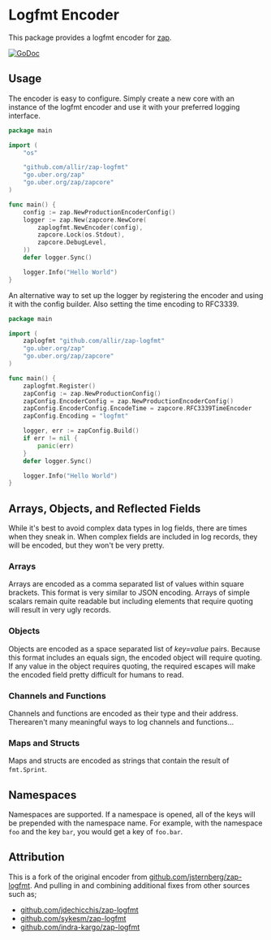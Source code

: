 # Logfmt Encoder

This package provides a logfmt encoder for [zap][zap].

[![GoDoc](https://godoc.org/github.com/allir/zap-logfmt?status.svg)](https://godoc.org/github.com/allir/zap-logfmt)

## Usage

The encoder is easy to configure. Simply create a new core with an instance of the logfmt encoder and use it with your preferred logging interface.

```go
package main

import (
    "os"

    "github.com/allir/zap-logfmt"
    "go.uber.org/zap"
    "go.uber.org/zap/zapcore"
)

func main() {
    config := zap.NewProductionEncoderConfig()
    logger := zap.New(zapcore.NewCore(
        zaplogfmt.NewEncoder(config),
        zapcore.Lock(os.Stdout),
        zapcore.DebugLevel,
    ))
    defer logger.Sync()

    logger.Info("Hello World")
}
```

An alternative way to set up the logger by registering the encoder and using it with the config builder. Also setting the time encoding to RFC3339.

```go
package main

import (
    zaplogfmt "github.com/allir/zap-logfmt"
    "go.uber.org/zap"
    "go.uber.org/zap/zapcore"
)

func main() {
    zaplogfmt.Register()
    zapConfig := zap.NewProductionConfig()
    zapConfig.EncoderConfig = zap.NewProductionEncoderConfig()
    zapConfig.EncoderConfig.EncodeTime = zapcore.RFC3339TimeEncoder
    zapConfig.Encoding = "logfmt"

    logger, err := zapConfig.Build()
    if err != nil {
        panic(err)
    }
    defer logger.Sync()

    logger.Info("Hello World")
}
```

## Arrays, Objects, and Reflected Fields

While it's best to avoid complex data types in log fields, there are times when they sneak in. When complex fields are included in log records, they will be encoded, but they won't be very pretty.

### Arrays

Arrays are encoded as a comma separated list of values within square brackets. This format is very similar to JSON encoding. Arrays of simple scalars remain quite readable but including elements that require quoting will result in very ugly records.

### Objects

Objects are encoded as a space separated list of _key=value_ pairs. Because this format includes an equals sign, the encoded object will require quoting. If any value in the object requires quoting, the required escapes will make the encoded field pretty difficult for humans to read.

### Channels and Functions

Channels and functions are encoded as their type and their address. Therearen't many meaningful ways to log channels and functions...

### Maps and Structs

Maps and structs are encoded as strings that contain the result of `fmt.Sprint`.

## Namespaces

Namespaces are supported. If a namespace is opened, all of the keys will
be prepended with the namespace name. For example, with the namespace
`foo` and the key `bar`, you would get a key of `foo.bar`.

## Attribution

This is a fork of the original encoder from [github.com/jsternberg/zap-logfmt][jsternberg]. And pulling in and combining additional fixes from other sources such as;

* [github.com/jdechicchis/zap-logfmt][jdechicchis]
* [github.com/sykesm/zap-logfmt][sykesm]
* [github.com/indra-kargo/zap-logfmt][indra-kargo]

[zap]: https://github.com/uber-go/zap
[jsternberg]: https://github.com/jsternberg/zap-logfmt
[jdechicchis]: https://github.com/jdechicchis/zap-logfmt
[sykesm]: https://github.com/sykesm/zap-logfmt
[indra-kargo]: https://github.com/indra-kargo/zap-logfmt
